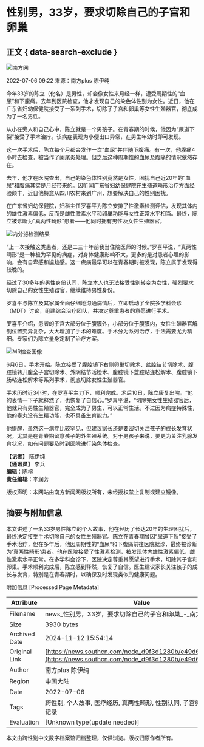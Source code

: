 # 性别男，33岁，要求切除自己的子宫和卵巢

## 正文 { data-search-exclude }


![南方网](https://nfcms-mainsiteoss.southcn.com/nfw/__tpl_asset/1dc4fe9695.png)

2022-07-06 09:22 来源：南方plus 陈伊纯

今年33岁的陈立（化名）是男性，却会像女性来月经一样，遭受周期性的“血尿”和下腹痛。去年到医院检查，他才发现自己的染色体性别为女性。近日，他在广东省妇幼保健院接受了一系列手术，切除了子宫和卵巢等女性生殖器官，彻底成为了一名男性。

从小在旁人和自己心中，陈立就是一个男孩子。在青春期的时候，他因为“尿道下裂”接受了手术治疗。该病症表现为小便出口异常，在男生年幼时即可发现。

这一次手术后，陈立每个月都会发作一次“血尿”并伴随下腹痛。有一次，他腹痛4小时去检查，被当作了阑尾炎处理。但之后这种周期性的血尿及腹痛的情况依然存在。

去年，他才在医院查出，自己的染色体性别竟然是女性，困扰自己近20年的“血尿”和腹痛其实是月经带来的。因听闻广东省妇幼保健院在生殖道畸形治疗方面经验颇丰，近日他特意从四川农村来到广州，想要解决自己的性别困扰。

在广东省妇幼保健院，妇科主任罗喜平为陈立安排了性激素检测评估，发现其体内的雄性激素偏低，反而是雌性激素水平和卵巢功能与女性正常水平相当。最终，陈立被诊断为“真两性畸形”患者——他同时拥有男性及女性生殖器官。

![内分泌检测结果](https://nfassetoss.southcn.com/__asset/279a89a85a/1113548e86.png?t=1657070192035)

“上一次接触这类患者，还是二三十年前我当住院医师的时候。”罗喜平说，“真两性畸形”是一种极为罕见的病症，对身体健康影响不大，更多的是对患者心理的影响，会有自卑感和尴尬感。这一疾病最早可以在青春期时被发现，陈立属于发现得较晚的。

经过了30多年的男性身份认同，陈立本人也无法接受性别转变为女性，强烈要求切除自己的女性生殖器官，继续维持男性身份。

罗喜平与陈立及其家属全面仔细地沟通病情后，立即启动了全院多学科会诊（MDT）讨论，组建综合治疗团队，并决定尊重患者的意愿进行手术。

罗喜平介绍，患者的子宫大部分位于腹膜外，小部分位于腹膜内，女性生殖器官解剖位置变异复杂，大大增加了手术的难度。手术分为系列治疗，手法需要尤为精细。专家们为陈立量身定制了治疗方案。

![MR检查图像](https://nfassetoss.southcn.com/__asset/279a89a85a/c55c35d666.png?t=1657070215594)

6月6日，手术开始。陈立接受了腹腔镜下右侧卵巢切除术、盆腔结节切除术、腹腔镜转开腹全子宫切除术、外阴结节活检术、腹腔镜下盆腔粘连松解术、腹腔镜下肠粘连松解术等系列手术，彻底切除女性生殖器官。

手术历时近3小时，在罗喜平主刀下，顺利完成。术后10日，陈立康复出院。“他的表情一下子就释然了，也恢复了自信心。”罗喜平说，“切除完女性生殖器官后，他就只有男性生殖器官，完全成为了男生，可以正常生活。不过因为病症特殊性，他的睾丸没有生精功能，也不具备生育能力。”

他提醒，虽然这一病症比较罕见，但建议家长还是要密切关注孩子的成长发育状况，尤其是在青春期留意孩子的外生殖系统。对于男孩子来说，要更为关注乳腺发育状况，如有问题要及时到医院进行染色体检查。

**【记者】** 陈伊纯  
**【通讯员】** 李兵  
**编辑**：陈榕     
**责任编辑**：李润芳  

版权声明：本网站由南方新闻网版权所有，未经授权禁止复制或建立镜像。

## 摘要与附加信息

<!-- tcd_abstract -->
本文讲述了一名33岁男性陈立的个人故事，他在经历了长达20年的生理困扰后，最终决定接受手术切除自己的女性生殖器官。陈立在青春期曾因“尿道下裂”接受了手术治疗，但在多年后，他因周期性的“血尿”和下腹痛前往医院就诊，最终被诊断为‘真两性畸形’患者。他在医院接受了性激素检测，被发现体内雄性激素偏低，雌性激素水平正常。在多学科会诊下，医院决定尊重其愿望进行手术，切除其子宫和卵巢。手术顺利完成后，陈立感到释然，恢复了自信。医生建议家长关注孩子的成长与发育，特别是在青春期时，以确保及时发现类似的健康问题。
<!-- tcd_abstract_end -->

附加信息 [Processed Page Metadata]

| Attribute       | Value                                  |
|-----------------|----------------------------------------|
| Filename        | news_性别男，33岁，要求切除自己的子宫和卵巢_-_南方网.md                             |
| Size            | 3930 bytes                           |
| Archived Date   | 2024-11-12 15:54:14                             |
| Original Link   | [https://news.southcn.com/node_d9f3d1280b/e49d644b0a.shtml](https://news.southcn.com/node_d9f3d1280b/e49d644b0a.shtml)                       |
| Author          | 南方plus 陈伊纯                               |
| Region          | 中国大陆                               |
| Date            | 2022-07-06                                 |
| Tags            | 跨性别, 个人故事, 医疗经历, 真两性畸形, 性别认同, 子宫卵巢切除, 健康记录                                 |
| Evaluation            | [Unknown type(update needed)]                                 |
<!-- tcd_table_end -->

本文由跨性别中文数字档案馆归档整理，仅供浏览。版权归原作者所有。
